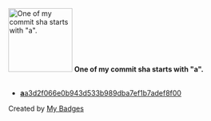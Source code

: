<img src="https://my-badges.github.io/my-badges/a-commit.png" alt="One of my commit sha starts with &quot;a&quot;." title="One of my commit sha starts with &quot;a&quot;." width="128">
<strong>One of my commit sha starts with &quot;a&quot;.</strong>
<br><br>

- <a href="https://github.com/aristanetworks/j2lint/commit/aa3d2f066e0b943d533b989dba7ef1b7adef8f00"><strong>a</strong>a3d2f066e0b943d533b989dba7ef1b7adef8f00</a>


Created by <a href="https://github.com/my-badges/my-badges">My Badges</a>